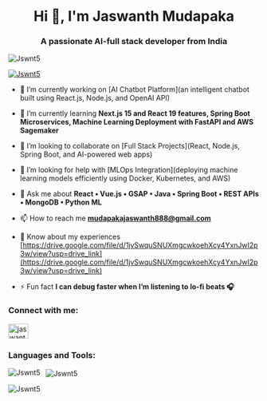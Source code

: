 <h1 align="center">Hi 👋, I'm Jaswanth Mudapaka</h1>
<h3 align="center">A passionate AI-full stack developer from India</h3>

<p align="left"> 
  <img src="https://komarev.com/ghpvc/?username=Jswnt5&label=Profile%20views&color=0e75b6&style=flat" alt="Jswnt5" /> 
</p>

<p align="left"> 
  <a href="https://github.com/ryo-ma/github-profile-trophy">
    <img src="https://github-profile-trophy.vercel.app/?username=Jswnt5" alt="Jswnt5" />
  </a> 
</p>

- 🔭 I’m currently working on [AI Chatbot Platform](an intelligent chatbot built using React.js, Node.js, and OpenAI API)

- 🌱 I’m currently learning **Next.js 15 and React 19 features, Spring Boot Microservices, Machine Learning Deployment with FastAPI and AWS Sagemaker**

- 👯 I’m looking to collaborate on [Full Stack Projects](React, Node.js, Spring Boot, and AI-powered web apps)

- 🤝 I’m looking for help with [MLOps Integration](deploying machine learning models efficiently using Docker, Kubernetes, and AWS)

- 💬 Ask me about **React • Vue.js • GSAP • Java • Spring Boot • REST APIs • MongoDB • Python ML**

- 📫 How to reach me **mudapakajaswanth888@gmail.com**

- 📄 Know about my experiences [https://drive.google.com/file/d/1jvSwquSNUXmgcwkoehXcy4YxnJwI2p3w/view?usp=drive_link](https://drive.google.com/file/d/1jvSwquSNUXmgcwkoehXcy4YxnJwI2p3w/view?usp=drive_link)

- ⚡ Fun fact **I can debug faster when I’m listening to lo-fi beats 🎧**

<h3 align="left">Connect with me:</h3>
<p align="left">
  <a href="https://linkedin.com/in/jaswanth-mudapaka" target="blank">
    <img align="center" src="https://raw.githubusercontent.com/rahuldkjain/github-profile-readme-generator/master/src/images/icons/Social/linked-in-alt.svg" alt="jaswanth-mudapaka" height="30" width="40" />
  </a>
</p>


<h3 align="left">Languages and Tools:</h3>
<!-- (keep your long icons section as it is — unchanged for brevity) -->

<p>
  <img align="left" src="https://github-readme-stats.vercel.app/api/top-langs?username=Jswnt5&show_icons=true&locale=en&layout=compact" alt="Jswnt5" />
</p>

<p>&nbsp;
  <img align="center" src="https://github-readme-stats.vercel.app/api?username=Jswnt5&show_icons=true&locale=en" alt="Jswnt5" />
</p>

<p>
  <img align="center" src="https://github-readme-streak-stats.herokuapp.com/?user=Jswnt5&" alt="Jswnt5" />
</p>
